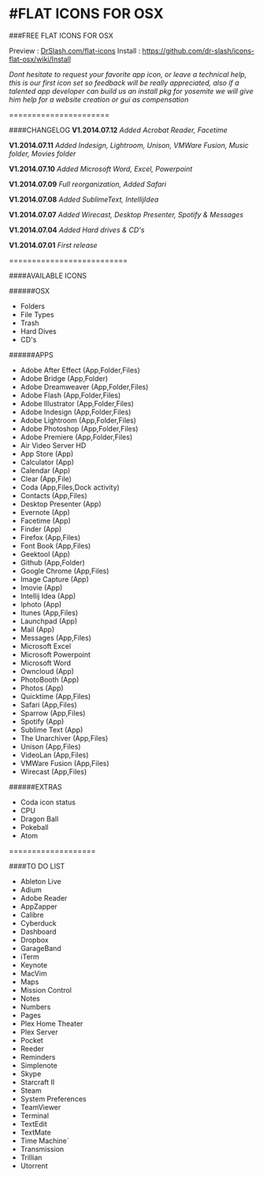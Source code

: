 #FLAT ICONS FOR OSX
======================
###FREE FLAT ICONS FOR OSX

Preview : [DrSlash.com/flat-icons](http://drslash.com/flat-icons/)
Install : https://github.com/dr-slash/icons-flat-osx/wiki/Install

*Dont hesitate to request your favorite app icon, or leave a technical help, this is our first icon set so feedback will be really appreciated, also if a talented app developer can build us an install pkg for yosemite we will give him help for a website creation or gui as compensation*

======================

####CHANGELOG
**V1.2014.07.12**
*Added Acrobat Reader, Facetime*

**V1.2014.07.11**
*Added Indesign, Lightroom, Unison, VMWare Fusion, Music folder, Movies folder*

**V1.2014.07.10**
*Added Microsoft Word, Excel, Powerpoint*

**V1.2014.07.09**
*Full reorganization, Added Safari*

**V1.2014.07.08**
*Added SublimeText, IntellijIdea*

**V1.2014.07.07**
*Added Wirecast, Desktop Presenter, Spotify & Messages*

**V1.2014.07.04**
*Added Hard drives & CD's*

**V1.2014.07.01**
*First release*

==========================

####AVAILABLE ICONS

######OSX
* Folders
* File Types
* Trash
* Hard Dives
* CD's

######APPS
* Adobe After Effect (App,Folder,Files)
* Adobe Bridge (App,Folder)
* Adobe Dreamweaver (App,Folder,Files)
* Adobe Flash (App,Folder,Files)
* Adobe Illustrator (App,Folder,Files)
* Adobe Indesign (App,Folder,Files)
* Adobe Lightroom (App,Folder,Files)
* Adobe Photoshop (App,Folder,Files)
* Adobe Premiere (App,Folder,Files)
* Air Video Server HD 
* App Store (App)
* Calculator (App)
* Calendar (App)
* Clear (App,File)
* Coda (App,Files,Dock activity)
* Contacts (App,Files)
* Desktop Presenter (App)
* Evernote (App)
* Facetime (App)
* Finder (App)
* Firefox (App,Files)
* Font Book (App,Files)
* Geektool (App)
* Github (App,Folder)
* Google Chrome (App,Files)
* Image Capture (App)
* Imovie (App)
* Intellij Idea (App)
* Iphoto (App)
* Itunes (App,Files)
* Launchpad (App)
* Mail (App)
* Messages (App,Files)
* Microsoft Excel
* Microsoft Powerpoint
* Microsoft Word
* Owncloud (App)
* PhotoBooth (App)
* Photos (App)
* Quicktime (App,Files)
* Safari (App,Files)
* Sparrow (App,Files)
* Spotify (App)
* Sublime Text (App)
* The Unarchiver (App,Files)
* Unison (App,Files)
* VideoLan (App,Files)
* VMWare Fusion (App,Files)
* Wirecast (App,Files)

######EXTRAS
* Coda icon status
* CPU
* Dragon Ball
* Pokeball
* Atom

===================

####TO DO LIST
* Ableton Live
* Adium
* Adobe Reader
* AppZapper
* Calibre
* Cyberduck
* Dashboard
* Dropbox
* GarageBand
* iTerm
* Keynote
* MacVim
* Maps
* Mission Control
* Notes
* Numbers
* Pages
* Plex Home Theater
* Plex Server
* Pocket
* Reeder
* Reminders
* Simplenote
* Skype
* Starcraft II
* Steam
* System Preferences
* TeamViewer
* Terminal
* TextEdit
* TextMate
* Time Machine`
* Transmission
* Trillian
* Utorrent
